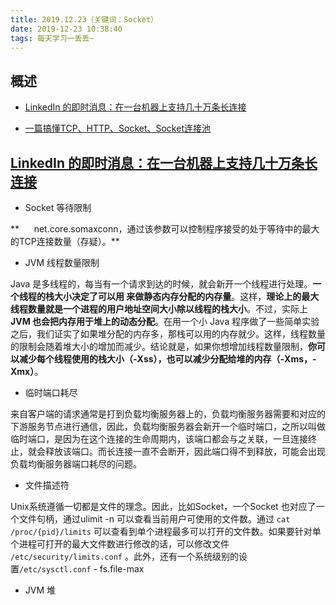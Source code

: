 ```yaml
---
title: 2019.12.23（关键词：Socket）
date: 2019-12-23 10:38:40
tags: 每天学习一丢丢~
---
```



<a name="7NnIC"></a>
## 概述
- [LinkedIn 的即时消息：在一台机器上支持几十万条长连接](https://www.infoq.cn/article/linkedin-instant-message)

<!-- more --> 
- [一篇搞懂TCP、HTTP、Socket、Socket连接池](https://segmentfault.com/a/1190000014044351)



<a name="NOHFl"></a>
## [LinkedIn 的即时消息：在一台机器上支持几十万条长连接](https://www.infoq.cn/article/linkedin-instant-message)

- Socket 等待限制

**      net.core.somaxconn，通过该参数可以控制程序接受的处于等待中的最大的TCP连接数量（存疑）。**

- JVM 线程数量限制

Java 是多线程的，每当有一个请求到达的时候，就会新开一个线程进行处理。**一个线程的栈大小决定了可以用 来做静态内存分配的内存量**。这样，**理论上的最大线程数量就是一个进程的用户地址空间大小除以线程的栈大小**。不过，实际上 **JVM 也会把内存用于堆上的动态分配**。在用一个小 Java 程序做了一些简单实验之后，我们证实了如果堆分配的内存多，那栈可以用的内存就少。这样，线程数量的限制会随着堆大小的增加而减少。结论就是，如果你想增加线程数量限制，**你可以减少每个线程使用的栈大小（-Xss），也可以减少分配给堆的内存（-Xms，-Xmx）**。

- 临时端口耗尽

来自客户端的请求通常是打到负载均衡服务器上的，负载均衡服务器需要和对应的下游服务节点进行通信，因此，负载均衡服务器会新开一个临时端口，之所以叫做临时端口，是因为在这个连接的生命周期内，该端口都会与之关联，一旦连接终止，就会释放该端口。而长连接一直不会断开，因此端口得不到释放，可能会出现负载均衡服务器端口耗尽的问题。

- 文件描述符

Unix系统遵循一切都是文件的理念。因此，比如Socket，一个Socket 也对应了一个文件句柄，通过ulimit -n 可以查看当前用户可使用的文件数。通过 `cat /proc/{pid}/limits` 可以查看到单个进程最多可以打开的文件数。如果要针对单个进程可打开的最大文件数进行修改的话，可以修改文件 `/etc/security/limits.conf` 。此外，还有一个系统级别的设置`/etc/sysctl.conf` - fs.file-max

- JVM 堆


